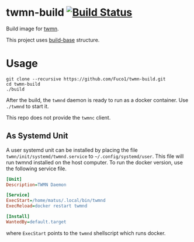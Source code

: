 # twmn-build [![Build Status](https://semaphoreci.com/api/v1/github-fuco1/twmn-build/branches/master/shields_badge.svg)](https://semaphoreci.com/github-fuco1/twmn-build)

Build image for [twmn](https://github.com/sboli/twmn).

This project uses [build-base](https://github.com/Fuco1/build-base) structure.

# Usage

``` shell
git clone --recursive https://github.com/Fuco1/twmn-build.git
cd twmn-build
./build
```

After the build, the `twmnd` daemon is ready to run as a docker
container.  Use `./twmnd` to start it.

This repo does not provide the `twmnc` client.

## As Systemd Unit

A user systemd unit can be installed by placing the file
`twmn/init/systemd/twmnd.service` to `~/.config/systemd/user`.  This
file will run twmnd installed on the host computer.  To run the docker
version, use the following service file.

``` ini
[Unit]
Description=TWMN Daemon

[Service]
ExecStart=/home/matus/.local/bin/twmnd
ExecReload=docker restart twmnd

[Install]
WantedBy=default.target
```

where `ExecStart` points to the `twmnd` shellscript which runs docker.
